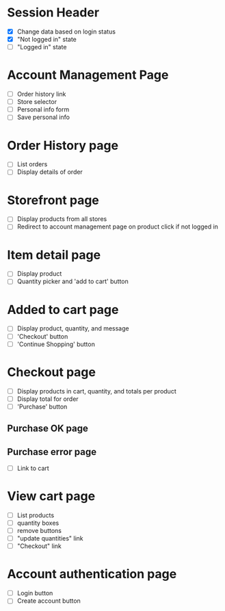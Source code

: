 # Session Header
- [X] Change data based on login status
- [X] "Not logged in" state
- [ ] "Logged in" state

# Account Management Page
- [ ] Order history link
- [ ] Store selector
- [ ] Personal info form
- [ ] Save personal info

# Order History page
- [ ] List orders
- [ ] Display details of order

# Storefront page
- [ ] Display products from all stores
- [ ] Redirect to account management page on product click if not logged in

# Item detail page
- [ ] Display product
- [ ] Quantity picker and 'add to cart' button

# Added to cart page
- [ ] Display product, quantity, and message
- [ ] 'Checkout' button
- [ ] 'Continue Shopping' button

# Checkout page
- [ ] Display products in cart, quantity, and totals per product
- [ ] Display total for order
- [ ] 'Purchase' button

## Purchase OK page
## Purchase error page
- [ ] Link to cart

# View cart page
- [ ] List products
- [ ] quantity boxes
- [ ] remove buttons
- [ ] "update quantities" link
- [ ] "Checkout" link

# Account authentication page
- [ ] Login button
- [ ] Create account button
